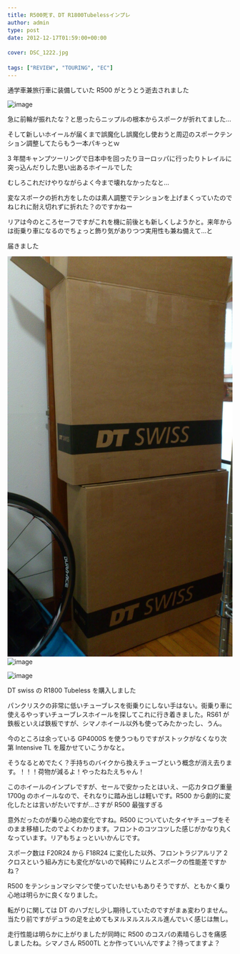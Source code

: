 ```yaml
---
title: R500死す、DT R1800Tubelessインプレ
author: admin
type: post
date: 2012-12-17T01:59:00+00:00

cover: DSC_1222.jpg

tags: ["REVIEW", "TOURING", "EC"]
---
```


通学車兼旅行車に装備していた R500 がとうとう逝去されました

![image]("DSC_1222.jpg)

急に前輪が振れたな？と思ったらニップルの根本からスポークが折れてました…

そして新しいホイールが届くまで誤魔化し誤魔化し使おうと周辺のスポークテンション調整してたらもう一本パキっとｗ

3 年間キャンプツーリングで日本中を回ったりヨーロッパに行ったりトレイルに突っ込んだりした思い出あるホイールでした

むしろこれだけやりながらよく今まで壊れなかったなと…

変なスポークの折れ方をしたのは素人調整でテンションを上げまくっていたのでねじれに耐え切れずに折れた？のですかねー

リアは今のところセーフですがこれを機に前後とも新しくしようかと。来年からは街乗り車になるのでちょっと飾り気がありつつ実用性も兼ね備えて…と

届きました

![image](DSC_1228.jpg)
![image]("DSC_1230.jpg)

![image]("DSC_1229.jpg)

<div class="separator" style="clear: both; text-align: left;">
</div>

DT swiss の R1800 Tubeless を購入しました

パンクリスクの非常に低いチューブレスを街乗りにしない手はない。街乗り車に使えるやっすいチューブレスホイールを探してこれに行き着きました。RS61 が鉄板といえば鉄板ですが、シマノホイール以外も使ってみたかったし、うん。

今のところは余っている GP4000S を使うつもりですがストックがなくなり次第 Intensive TL を履かせていこうかなと。

そうなるとめでたく？手持ちのバイクから換えチューブという概念が消え去ります。！！！荷物が減るよ！やったねたえちゃん！

このホイールのインプレですが、セールで安かったとはいえ、一応カタログ重量 1700g のホイールなので、それなりに踏み出しは軽いです。R500 から劇的に変化したとは言いがたいですが…さすが R500 最強すぎる

意外だったのが乗り心地の変化ですね。R500 についていたタイヤチューブをそのまま移植したのでよくわかります。フロントのコツコツした感じがかなり丸くなっています。リアもちょっといいかんじです。

スポーク数は F20R24 から F18R24 に変化した以外、フロントラジアルリア 2 クロスという組み方にも変化がないので純粋にリムとスポークの性能差ですかね？

R500 をテンションマシマシで使っていたせいもありそうですが、ともかく乗り心地は明らかに良くなりました。

転がりに関しては DT のハブだし少し期待していたのですがまぁ変わりません。当たり前ですがデュラの足を止めてもヌルヌルスルスル進んでいく感じは無し。

走行性能は明らかに上がりましたが同時に R500 のコスパの素晴らしさを痛感しましたね。シマノさん R500TL とか作っていいんですよ？待ってますよ？
